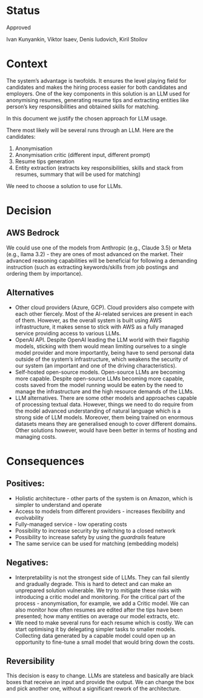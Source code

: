 # **Status**

Approved

Ivan Kunyankin, Viktor Isaev, Denis Iudovich, Kiril Stoilov

# **Context**

The system’s advantage is twofolds. It ensures the level playing field for candidates and makes the hiring process 
easier for both candidates and employers. One of the key components in this solution is an LLM used for anonymising 
resumes, generating resume tips and extracting entities like person’s key responsibilities and obtained skills for 
matching.

In this document we justify the chosen approach for LLM usage.

There most likely will be several runs through an LLM. Here are the candidates:

1. Anonymisation
2. Anonymisation critic (different input, different prompt)
3. Resume tips generation
4. Entity extraction (extracts key responsibilities, skills and stack from resumes, summary that will be used for 
matching)

We need to choose a solution to use for LLMs.

# **Decision**

## AWS Bedrock

We could use one of the models from Anthropic (e.g., Claude 3.5) or Meta (e.g., llama 3.2) - they are ones of most 
advanced on the market. Their advanced reasoning capabilities will be beneficial for following a demanding instruction 
(such as extracting keywords/skills from job postings and ordering them by importance).

## Alternatives

- Other cloud providers (Azure, GCP). Cloud providers also compete with each other fiercely. Most of the AI-related 
services are present in each of them. However, as the overall system is built using AWS infrastructure, it  makes sense 
to stick with AWS as a fully managed service providing access to various LLMs.
- OpenAI API. Despite OpenAI leading the LLM world with their flagship models, sticking with them would mean limiting 
ourselves to a single model provider and more importantly, being have to send personal data outside of the system’s 
infrastructure, which weakens the security of our system (an important and one of the driving characteristics).
- Self-hosted open-source models. Open-source LLMs are becoming more capable. Despite open-source LLMs becoming more 
capable, costs saved from the model running would be eaten by the need to manage the infrastructure and the high 
resource demands of the LLMs.
- LLM alternatives. There are some other models and approaches capable of processing textual data. However, things we 
need to do require from the model advanced understanding of natural language which is a strong side of LLM models. 
Moreover, them being trained on enormous datasets means they are generalised enough to cover different domains. Other 
solutions however, would have been better in terms of hosting and managing costs.

# **Consequences**

## **Positives:**

- Holistic architecture - other parts of the system is on Amazon, which is simpler to understand and operate
- Access to models from different providers - increases flexibility and evolvability
- Fully-managed service - low operating costs
- Possibility to increase security by switching to a closed network
- Possibility to increase safety by using the *guardrails* feature
- The same service can be used for matching (embedding models)

## **Negatives:**

- Interpretability is not the strongest side of LLMs. They can fail silently and gradually degrade. This is hard to 
detect and can make an unprepared solution vulnerable. We try to mitigate these risks with introducing a critic model 
and monitoring. For the critical part of the process - anonymisation, for example, we add a Critic model. We can also 
monitor how often resumes are edited after the tips have been presented; how many entities on average our model 
extracts, etc.
- We need to make several runs for each resume which is costly. We can start optimising it by delegating simpler tasks 
to smaller models. Collecting data generated by a capable model could open up an opportunity to fine-tune a small model 
that would bring down the costs.

## Reversibility

This decision is easy to change. LLMs are stateless and basically are black boxes that receive an input and provide the 
output. We can change the box and pick another one, without a significant rework of the architecture.

